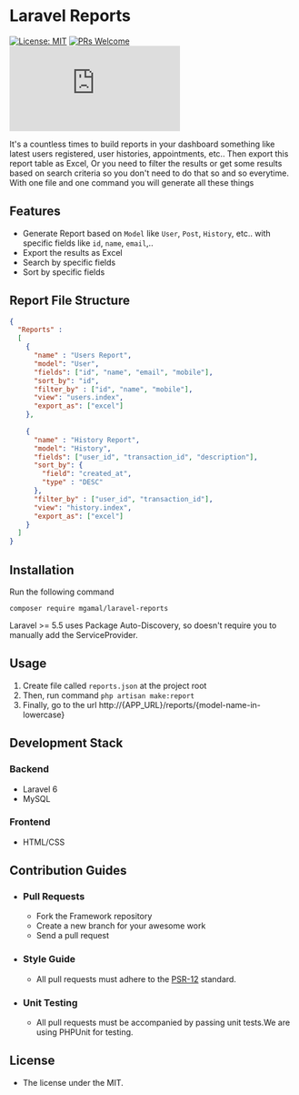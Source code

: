 # Laravel Reports

[![License: MIT](https://img.shields.io/badge/License-MIT-yellow.svg)](https://opensource.org/licenses/MIT)
[![PRs Welcome](https://img.shields.io/badge/PRs-welcome-brightgreen.svg?style=flat-square)](http://makeapullrequest.com)
[![Only 32 Kb](https://badge-size.herokuapp.com/Naereen/StrapDown.js/master/strapdown.min.js)](https://github.com/Naereen/StrapDown.js/blob/master/strapdown.min.js)

It's a countless times to build reports in your dashboard something like latest users registered, user histories, appointments, etc.. Then export this report table as Excel, Or you need to filter the results or get some results based on search criteria so you don't need to do that so and so everytime. With one file and one command you will generate all these things

## Features

- Generate Report based on `Model` like `User`, `Post`, `History`, etc.. with specific fields like `id`, `name`, `email`,.. 
- Export the results as Excel
- Search by specific fields
- Sort by specific fields

## Report File Structure
```json
{
  "Reports" : 
  [
    {
      "name" : "Users Report",
      "model": "User",
      "fields": ["id", "name", "email", "mobile"],
      "sort_by": "id",
      "filter_by" : ["id", "name", "mobile"],
      "view": "users.index",
      "export_as": ["excel"]
    },
    
    {
      "name" : "History Report",
      "model": "History",
      "fields": ["user_id", "transaction_id", "description"],
      "sort_by": { 
        "field": "created_at",
        "type" : "DESC"
      },
      "filter_by" : ["user_id", "transaction_id"],
      "view": "history.index",
      "export_as": ["excel"]
    }
  ]
}

```

## Installation

Run the following command

```composer require mgamal/laravel-reports```

Laravel >= 5.5 uses Package Auto-Discovery, so doesn't require you to manually add the ServiceProvider.

## Usage

1. Create file called `reports.json` at the project root
2. Then, run command `php artisan make:report`
3. Finally, go to the url http://{APP_URL}/reports/{model-name-in-lowercase}

## Development Stack

### Backend

- Laravel 6
- MySQL

### Frontend

- HTML/CSS

## Contribution Guides

- ### Pull Requests

  - Fork the Framework repository
  - Create a new branch for your awesome work
  - Send a pull request

- ### Style Guide

  - All pull requests must adhere to the [PSR-12](https://www.php-fig.org/psr/psr-12/) standard.

- ### Unit Testing

  - All pull requests must be accompanied by passing unit tests.We are using PHPUnit for testing.

## License

- The license under the MIT.
